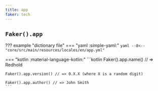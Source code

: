 ```yaml
---
title: app
faker: tech
---
```


## `Faker().app`

??? example "dictionary file"
    === "yaml :simple-yaml:"
        ```yaml
        --8<-- "core/src/main/resources/locales/en/app.yml"
        ```

=== "kotlin :material-language-kotlin:"
    ```kotlin
    Faker().app.name() // => Redhold

    Faker().app.version() // => 0.X.X (where X is a random digit)

    Faker().app.author() // => John Smith
    ```
